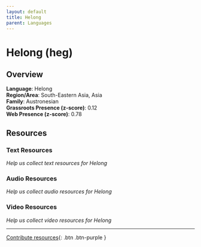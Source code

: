 ```yaml
---
layout: default
title: Helong
parent: Languages
---
```


# Helong (heg)

## Overview

**Language**: Helong  
**Region/Area**: South-Eastern Asia, Asia  
**Family**: Austronesian  
**Grassroots Presence (z-score)**: 0.12  
**Web Presence (z-score)**: 0.78  

## Resources

### Text Resources
*Help us collect text resources for Helong*

### Audio Resources
*Help us collect audio resources for Helong*

### Video Resources
*Help us collect video resources for Helong*

---

[Contribute resources](https://forms.office.com/e/1SfLJx3u1r){: .btn .btn-purple }
